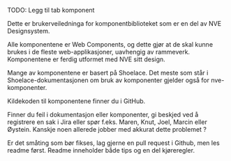 <PageHeader title="For utviklere" imagePath="../../assets/images/code-blocks.png"></PageHeader>
TODO: Legg til tab komponent

Dette er brukerveiledninga for komponentbiblioteket som er en del av NVE Designsystem.

Alle komponentene er Web Components, og dette gjør at de skal kunne brukes i de fleste web-applikasjoner, uavhengig av rammeverk. Komponentene er ferdig utformet med NVE sitt design.

Mange av komponentene er basert på Shoelace. Det meste som står i Shoelace-dokumentasjonen om bruk av komponenter gjelder også for nve-komponenter.

Kildekoden til komponentene finner du i GitHub.

Finner du feil i dokumentasjon eller komponenter, gi beskjed ved å registrere en sak i Jira eller spør f.eks. Maren, Knut, Joel, Marcin eller Øystein. Kanskje noen allerede jobber med akkurat dette problemet ?

Er det småting som bør fikses, lag gjerne en pull request i Github, men les readme først. Readme inneholder både tips og en del kjøreregler.
